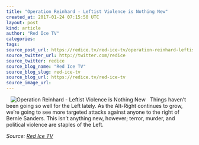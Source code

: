 ```yaml
---
title: "Operation Reinhard - Leftist Violence is Nothing New"
created_at: 2017-01-24 07:15:50 UTC
layout: post
kind: article
author: "Red Ice TV"
categories: 
tags: 
source_post_url: https://redice.tv/red-ice-tv/operation-reinhard-leftist-violence-is-nothing-new
source_twitter_url: http://twitter.com/redice
source_twitter: redice
source_blog_name: "Red Ice TV"
source_blog_slug: red-ice-tv
source_blog_url: https://redice.tv/red-ice-tv
source_image_url: 
---
```

<img align="left" hspace="12" alt="Operation Reinhard - Leftist Violence is Nothing New" src="https://rdice.net/a/c/t/17/RIL-ep24-Leftist-Violence-Nothing-New.9cd7b47f.jpg"> Things haven&rsquo;t been going so well for the Left lately. As the Alt-Right continues to grow, we&rsquo;re going to see more targeted attacks against anyone to the right of Bernie Sanders. This isn&rsquo;t anything new, however; terror, murder, and political violence are staples of the Left.<div class="">
    <i>Source: <a href="https://redice.tv/red-ice-tv">Red Ice TV</a></i>
</div>
